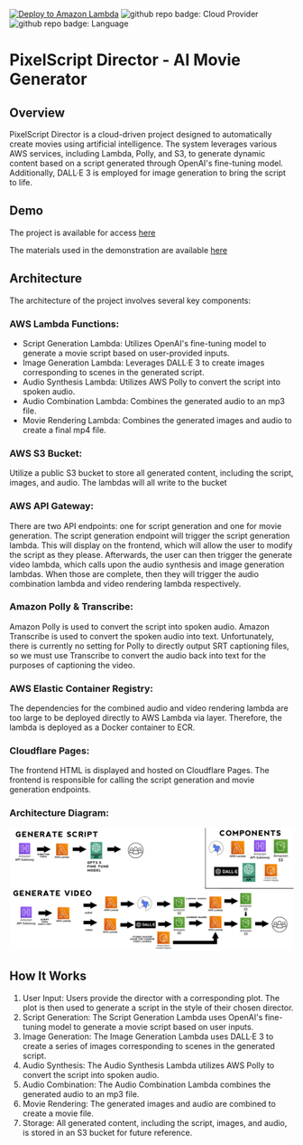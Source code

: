 [![Deploy to Amazon Lambda](https://github.com/daminals/PixelScript-Director/actions/workflows/aws.yml/badge.svg)](https://github.com/daminals/PixelScript-Director/actions/workflows/aws.yml) ![github repo badge: Cloud Provider](https://img.shields.io/badge/Cloud%20Provider-AWS-181717?color=orange) ![github repo badge: Language](https://img.shields.io/badge/Language-Python-181717?color=blue)
# PixelScript Director - AI Movie Generator

## Overview

PixelScript Director is a cloud-driven project designed to automatically create movies using artificial intelligence. The system leverages various AWS services, including Lambda, Polly, and S3, to generate dynamic content based on a script generated through OpenAI's fine-tuning model. Additionally, DALL·E 3 is employed for image generation to bring the script to life.

## Demo

The project is available for access [here](https://pixelscript.danielkogan.xyz/)

The materials used in the demonstration are available [here](https://drive.google.com/drive/folders/1QrklSuCbuILiERnr61DIrsoIyLKlNsua?usp=share_link)

## Architecture

The architecture of the project involves several key components:

### AWS Lambda Functions:
- Script Generation Lambda: Utilizes OpenAI's fine-tuning model to generate a movie script based on user-provided inputs.
- Image Generation Lambda: Leverages DALL·E 3 to create images corresponding to scenes in the generated script.
- Audio Synthesis Lambda: Utilizes AWS Polly to convert the script into spoken audio.
- Audio Combination Lambda: Combines the generated audio to an mp3 file.
- Movie Rendering Lambda: Combines the generated images and audio to create a final mp4 file.

### AWS S3 Bucket:
Utilize a public S3 bucket to store all generated content, including the script, images, and audio. The lambdas will all write to the bucket

### AWS API Gateway:
There are two API endpoints: one for script generation and one for movie generation. The script generation endpoint will trigger the script generation lambda. This will display on the frontend, which will allow the user to modify the script as they please. Afterwards, the user can then trigger the generate video lambda, which calls upon the audio synthesis and image generation lambdas. When those are complete, then they will trigger the audio combination lambda and video rendering lambda respectively.

### Amazon Polly & Transcribe:
Amazon Polly is used to convert the script into spoken audio. Amazon Transcribe is used to convert the spoken audio into text. Unfortunately, there is currently no setting for Polly to directly output SRT captioning files, so we must use Transcribe to convert the audio back into text for the purposes of captioning the video.

### AWS Elastic Container Registry:
The dependencies for the combined audio and video rendering lambda are too large to be deployed directly to AWS Lambda via layer. Therefore, the lambda is deployed as a Docker container to ECR.

### Cloudflare Pages:
The frontend HTML is displayed and hosted on Cloudflare Pages. The frontend is responsible for calling the script generation and movie generation endpoints.

### Architecture Diagram:
![Architecture Diagram](https://github.com/daminals/PixelScript-Director/blob/master/frontend/architecture_diagram.png?raw=true)


## How It Works

1. User Input: Users provide the director with a corresponding plot. The plot is then used to generate a script in the style of their chosen director.
2. Script Generation:
The Script Generation Lambda uses OpenAI's fine-tuning model to generate a movie script based on user inputs.
3. Image Generation:
The Image Generation Lambda uses DALL·E 3 to create a series of images corresponding to scenes in the generated script.
4. Audio Synthesis:
The Audio Synthesis Lambda utilizes AWS Polly to convert the script into spoken audio.
5.  Audio Combination:
The Audio Combination Lambda combines the generated audio to an mp3 file.
6. Movie Rendering:
The generated images and audio are combined to create a movie file.
7. Storage:
All generated content, including the script, images, and audio, is stored in an S3 bucket for future reference.